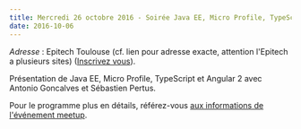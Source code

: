 ```yaml
---
title: Mercredi 26 octobre 2016 - Soirée Java EE, Micro Profile, TypeScript et Angular 2 
date: 2016-10-06
---
```


_Adresse_ : Epitech Toulouse (cf. lien pour adresse exacte, attention l'Epitech
a plusieurs sites) ([Inscrivez vous](http://www.meetup.com/fr-FR/Toulouse-Java-User-Group/events/234761650/)).

Présentation de Java EE, Micro Profile, TypeScript et Angular 2 avec Antonio
Goncalves et Sébastien Pertus.

Pour le programme plus en détails, référez-vous
[aux informations de l'événement meetup](http://www.meetup.com/fr-FR/Toulouse-Java-User-Group/events/234761650/).
